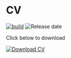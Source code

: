 # CV

[![build](https://github.com/brandysnaps/CV/actions/workflows/main.yml/badge.svg)](https://github.com/brandysnaps/CV/actions/workflows/main.yml)
![Release date](https://img.shields.io/github/release-date/brandysnaps/CV)

Click below to download

[![Download CV](https://github.com/brandysnaps/CV/releases/latest/download/cv.png)](https://github.com/brandysnaps/CV/releases/latest/download/cv.pdf)

